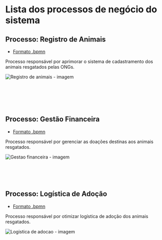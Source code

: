 # Lista dos processos de negócio do sistema

## Processo: Registro de Animais
* [Formato .bpmn](./Registro-de-animais.bpmn) <!-- login.bpmn - Processo de login. -->
<p>Processo responsável por aprimorar o sistema de cadastramento dos animais resgatados pelas ONGs.</p>

![Registro de animais - imagem](https://github.com/leoalmeidabraga/Teste/assets/127418501/0b85662f-ea2a-4fb2-866d-a382891bf2fa)

<p><!-- citaçaõ --><br><br><br><br></p>

## Processo: Gestão Financeira
* [Formato .bpmn](./Gestao-financeira.bpmn) <!-- agendar.bpmn - Processo de agendamento. -->
<p>Processo responsável por gerenciar as doações destinas aos animais resgatados.</p>

![Gestao financeira - imagem](https://github.com/leoalmeidabraga/Teste/assets/127418501/a43b8614-d89a-4e4a-a418-895ef2f8fcc2)

<p><!-- citaçaõ --><br><br><br></p>

## Processo: Logística de Adoção
* [Formato .bpmn](./Logistica-de-adocao.bpmn)  <!-- entregar.bpmn - Processo de entrega. -->
<p>Processo responsável por otimizar logística de adoção dos animais resgatados.</p>

![Logistica de adocao - imagem](https://github.com/leoalmeidabraga/Teste/assets/127418501/10041038-a2d3-44e9-8a33-663d4acc9d28)




